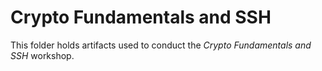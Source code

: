 # Crypto Fundamentals and SSH

This folder holds artifacts used to conduct the
*Crypto Fundamentals and SSH* workshop.

